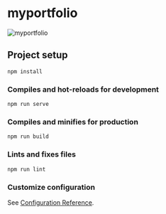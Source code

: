 # myportfolio
![myportfolio](https://github.com/belaekaputri/simplePortfolio/assets/50755376/6dee37a3-28d8-4118-8857-b5dfaa8fa0ed)

## Project setup
```
npm install
```

### Compiles and hot-reloads for development
```
npm run serve
```

### Compiles and minifies for production
```
npm run build
```

### Lints and fixes files
```
npm run lint
```

### Customize configuration
See [Configuration Reference](https://cli.vuejs.org/config/).
